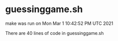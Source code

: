 # guessinggame.sh

make was run on Mon Mar  1 10:42:52 PM UTC 2021

There are 40 lines of code in guessinggame.sh

